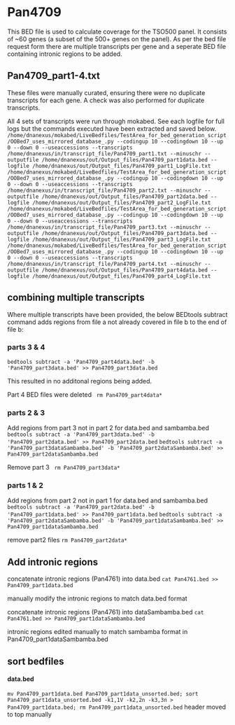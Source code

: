 # Pan4709
This BED file is used to calculate coverage for the TSO500 panel.
It consists of ~60 genes (a subset of the 500+ genes on the panel).
As per the bed file request form there are multiple transcripts per gene and a seperate BED file containing intronic regions to be added.

## Pan4709_part1-4.txt
These files were manually curated, ensuring there were no duplicate transcripts for each gene. A check was also performed for duplicate transcripts.

All 4 sets of transcripts were run through mokabed. See each logfile for full logs but the commands executed have been extracted and saved below.
`/home/dnanexus/mokabed/LiveBedfiles/TestArea_for_bed_generation_script/OOBed7_uses_mirrored_database_.py --codingup 10 --codingdown 10 --up 0 --down 0 --useaccessions --transcripts /home/dnanexus/in/transcript_file/Pan4709_part1.txt --minuschr --outputfile /home/dnanexus/out/Output_files/Pan4709_part1data.bed --logfile /home/dnanexus/out/Output_files/Pan4709_part1_LogFile.txt `
`/home/dnanexus/mokabed/LiveBedfiles/TestArea_for_bed_generation_script/OOBed7_uses_mirrored_database_.py --codingup 10 --codingdown 10 --up 0 --down 0 --useaccessions --transcripts /home/dnanexus/in/transcript_file/Pan4709_part2.txt --minuschr --outputfile /home/dnanexus/out/Output_files/Pan4709_part2data.bed --logfile /home/dnanexus/out/Output_files/Pan4709_part2_LogFile.txt `
`/home/dnanexus/mokabed/LiveBedfiles/TestArea_for_bed_generation_script/OOBed7_uses_mirrored_database_.py --codingup 10 --codingdown 10 --up 0 --down 0 --useaccessions --transcripts /home/dnanexus/in/transcript_file/Pan4709_part3.txt --minuschr --outputfile /home/dnanexus/out/Output_files/Pan4709_part3data.bed --logfile /home/dnanexus/out/Output_files/Pan4709_part3_LogFile.txt `
`/home/dnanexus/mokabed/LiveBedfiles/TestArea_for_bed_generation_script/OOBed7_uses_mirrored_database_.py --codingup 10 --codingdown 10 --up 0 --down 0 --useaccessions --transcripts /home/dnanexus/in/transcript_file/Pan4709_part4.txt --minuschr --outputfile /home/dnanexus/out/Output_files/Pan4709_part4data.bed --logfile /home/dnanexus/out/Output_files/Pan4709_part4_LogFile.txt `

## combining multiple transcripts
Where multiple transcripts have been provided, the below BEDtools subtract command adds regions from file a not already covered in file b to the end of file b:

### parts 3 & 4
`bedtools subtract -a 'Pan4709_part4data.bed' -b 'Pan4709_part3data.bed' >> Pan4709_part3data.bed`

This resulted in no additonal regions being added.

Part 4 BED files were deleted
` rm Pan4709_part4data*`

### parts 2 & 3
Add regions from part 3 not in part 2 for data.bed and sambamba.bed
`bedtools subtract -a 'Pan4709_part3data.bed' -b 'Pan4709_part2data.bed' >> Pan4709_part2data.bed`
`bedtools subtract -a 'Pan4709_part3dataSambamba.bed' -b 'Pan4709_part2dataSambamba.bed' >> Pan4709_part2dataSambamba.bed`

Remove part 3
` rm Pan4709_part3data*`

### parts 1 & 2
Add regions from part 2 not in part 1 for data.bed and sambamba.bed
`bedtools subtract -a 'Pan4709_part2data.bed' -b 'Pan4709_part1data.bed' >> Pan4709_part1data.bed`
`bedtools subtract -a 'Pan4709_part2dataSambamba.bed' -b 'Pan4709_part1dataSambamba.bed' >> Pan4709_part1dataSambamba.bed`

remove part2 files
`rm Pan4709_part2data*`

## Add intronic regions
concatenate intronic regions (Pan4761) into data.bed
`cat Pan4761.bed >> Pan4709_part1data.bed `

manually modify the intronic regions to match data.bed format

concatenate intronic regions (Pan4761) into dataSambamba.bed
`cat Pan4761.bed >> Pan4709_part1dataSambamba.bed `

intronic regions edited manually to match sambamba format in Pan4709_part1dataSambamba.bed 

## sort bedfiles
#### data.bed
`mv Pan4709_part1data.bed Pan4709_part1data_unsorted.bed; sort Pan4709_part1data_unsorted.bed -k1,1V -k2,2n -k3,3n > Pan4709_part1data.bed; rm Pan4709_part1data_unsorted.bed`
header moved to top manually